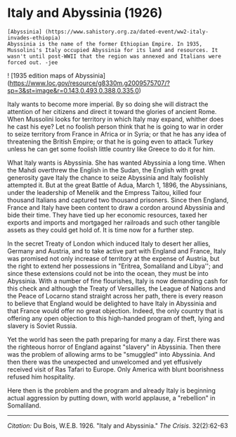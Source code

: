 # Italy and Abyssinia (1926)

```{margin}
[Abyssinia] (https://www.sahistory.org.za/dated-event/ww2-italy-invades-ethiopia)
Abyssinia is the name of the former Ethiopian Empire. In 1935, Mussolini's Italy occupied Abyssinia for its land and resources. It wasn't until post-WWII that the region was annexed and Italians were forced out. -jee
```
! [1935 edition maps of Abyssinia]
(https://www.loc.gov/resource/g8330m.g2009575707/?sp=3&st=image&r=0.143,0.493,0.388,0.335,0)

Italy wants to become more imperial. By so doing she will distract the attention of her citizens and direct it toward the glories of ancient Rome. When Mussolini looks for territory in which Italy may expand, whither does he cast his eye? Let no foolish person think that he is going to war in order to seize territory from France in Africa or in Syria; or that he has any idea of threatening the British Empire; or that he is going even to attack Turkey unless he can get some foolish little country like Greece to do it for him.

What Italy wants is Abyssinia. She has wanted Abyssinia a long time. When the Mahdi overthrew the English in the Sudan, the English with great generosity gave Italy the chance to seize Abyssinia and Italy foolishly attempted it. But at the great Battle of Adua, March 1, 1896, the Abyssinians, under the leadership of Menelik and the Empress Taitou, killed four thousand Italians and captured two thousand prisoners. Since then England, France and Italy have been content to draw a cordon around Abyssinia and bide their time. They have tied up her economic resources, taxed her exports and imports and mortgaged her railroads and such other tangible assets as they could get hold of. It is time now for a further step.

In the secret Treaty of London which induced Italy to desert her allies, Germany and Austria, and to take active part with England and France, Italy was promised not only increase of territory at the expense of Austria, but the right to extend her possessions in "Eritrea, Somaliland and Libya''; and since these extensions could not be into the ocean, they must be into Abyssinia. With a number of fine flourishes, Italy is now demanding cash for this check and although the Treaty of Versailles, the League of Nations and the Peace of Locarno stand straight across her path, there is every reason to believe that England would be delighted to have Italy in Abyssinia and that France would offer no great objection. Indeed, the only country that is offering any open objection to this high-handed program of theft, lying and slavery is Soviet Russia.

Yet the world has seen the path preparing for many a day. First there was the righteous horror of England against "slavery" in Abyssinia. Then there was the problem of allowing arms to be "smuggled" into Abyssinia. And then there was the unexpected and unwelcomed and yet effusively received visit of Ras Tafari to Europe. Only America with blunt boorishness refused him hospitality.

Here then is the problem and the program and already Italy is beginning actual aggression by putting down, with world applause, a "rebellion" in Somaliland.

____________________
*Citation:* Du Bois, W.E.B. 1926. "Italy and Abyssinia." *The Crisis*. 32(2):62-63
